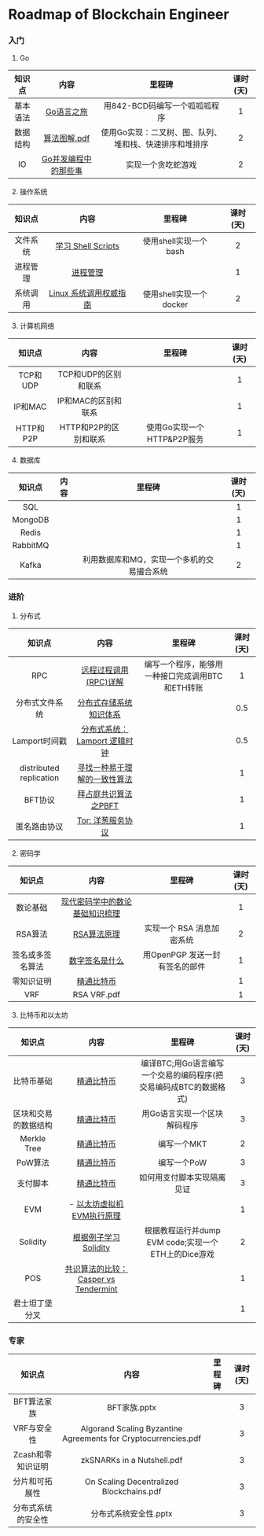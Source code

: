 # Roadmap of Blockchain Engineer
### 入门

1. Go

|  知识点  |                             内容                             |                         里程碑                         | 课时(天) |
| :------: | :----------------------------------------------------------: | :----------------------------------------------------: | :------: |
| 基本语法 |             [Go语言之旅](https://tour.go-zh.org)             |             用842-BCD码编写一个呱呱呱程序              |    1     |
| 数据结构 |  [算法图解.pdf](http://vdisk.weibo.com/s/BK8JElqHVH6KX)    | 使用Go实现：二叉树、图、队列、堆和栈、快速排序和堆排序 |    2     |
|    IO    | [Go并发编程中的那些事](https://github.com/xitu/gold-miner/blob/master/TODO/concurrent-programming.md) |                   实现一个贪吃蛇游戏                   |    2     |

2. 操作系统

|  知识点  |                             内容                             |         里程碑          | 课时(天) |
| :------: | :----------------------------------------------------------: | :---------------------: | :------: |
| 文件系统 | [学习 Shell Scripts](http://linux.vbird.org/linux_basic/0340bashshell-scripts.php) |  使用shell实现一个bash  |    2     |
| 进程管理 | [进程管理](http://wuchong.me/blog/2014/07/24/linux-process-manage/) |                         |    1     |
| 系统调用 | [Linux 系统调用权威指南](https://arthurchiao.github.io/blog/system-call-definitive-guide-zh/) | 使用shell实现一个docker |    2     |

3. 计算机网络

|  知识点   |         内容          |           里程碑           | 课时(天) |
| :-------: | :-------------------: | :------------------------: | :------: |
| TCP和UDP  | TCP和UDP的区别和联系  |                            |    1     |
|  IP和MAC  |  IP和MAC的区别和联系  |                            |    1     |
| HTTP和P2P | HTTP和P2P的区别和联系 | 使用Go实现一个HTTP&P2P服务 |    1     |

4. 数据库

|  知识点  | 内容 |                   里程碑                   | 课时(天) |
| :------: | :--: | :----------------------------------------: | :------: |
|   SQL    |      |                                            |    1     |
| MongoDB  |      |                                            |    1     |
|  Redis   |      |                                            |    1     |
| RabbitMQ |      |                                            |    1     |
|  Kafka   |      | 利用数据库和MQ，实现一个多机的交易撮合系统 |    2     |



### 进阶

1. 分布式

|         知识点          |                             内容                             |                      里程碑                      | 课时(天) |
| :---------------------: | :----------------------------------------------------------: | :----------------------------------------------: | :------: |
|           RPC           | [远程过程调用(RPC)详解](https://waylau.com/remote-procedure-calls/) | 编写一个程序，能够用一种接口完成调用BTC和ETH转账 |    1     |
|     分布式文件系统      | [分布式存储系统知识体系](http://wuchong.me/blog/2014/08/07/distributed-storage-system-knowledge/) |                                                  |   0.5    |
|      Lamport时间戳      | [分布式系统：Lamport 逻辑时钟](https://blog.xiaohansong.com/lamport-logic-clock.html) |                                                  |   0.5    |
| distributed replication | [寻找一种易于理解的一致性算法](https://github.com/maemual/raft-zh_cn) |                                                  |    1     |
|         BFT协议         | [拜占庭共识算法之PBFT](https://www.jianshu.com/p/fb5edf031afd) |                                                  |    1     |
|      匿名路由协议       | [Tor: 洋葱服务协议](https://www.skactor.tk/2018/04/11/tor-洋葱服务协议/) |                                                  |    1     |

2. 密码学

|      知识点      |                             内容                             |             里程碑             | 课时(天) |
| :--------------: | :----------------------------------------------------------: | :----------------------------: | :------: |
|     数论基础     | [现代密码学中的数论基础知识梳理](https://www.cnblogs.com/qcblog/p/8976017.html) |                                |    1     |
|     RSA算法      | [RSA算法原理](http://www.ruanyifeng.com/blog/2013/06/rsa_algorithm_part_one.html) |   实现一个 RSA 消息加密系统    |    2     |
| 签名或多签名算法 | [数字签名是什么](http://www.ruanyifeng.com/blog/2011/08/what_is_a_digital_signature.html) | 用OpenPGP 发送一封有签名的邮件 |    1     |
|    零知识证明    | [精通比特币](http://ibloodline.com/articles/2018/01/26/master-bitcoin.html) |                                |    1     |
|       VRF        |                         RSA VRF.pdf                          |                                |    1     |

3. 比特币和以太坊

|        知识点        |                             内容                             |                            里程碑                            | 课时(天) |
| :------------------: | :----------------------------------------------------------: | :----------------------------------------------------------: | :------: |
|      比特币基础      | [精通比特币](http://ibloodline.com/articles/2018/01/26/master-bitcoin.html) | 编译BTC;用Go语言编写一个交易的编码程序(把交易编码成BTC的数据格式) |    3     |
| 区块和交易的数据结构 | [精通比特币](http://ibloodline.com/articles/2018/01/26/master-bitcoin.html) |                 用Go语言实现一个区块解码程序                 |    3     |
|     Merkle Tree      | [精通比特币](http://ibloodline.com/articles/2018/01/26/master-bitcoin.html) |                         编写一个MKT                          |    2     |
|       PoW算法        | [精通比特币](http://ibloodline.com/articles/2018/01/26/master-bitcoin.html) |                         编写一个PoW                          |    3     |
|       支付脚本       | [精通比特币](http://ibloodline.com/articles/2018/01/26/master-bitcoin.html) |                  如何用支付脚本实现隔离见证                  |    3     |
|         EVM          | - [以太坊虚拟机EVM执行原理](http://www.jouypub.com/2018/e7837187669426cba873450586b4a368/) |                                                              |    1     |
|       Solidity       | [根据例子学习Solidity](https://solidity-cn.readthedocs.io/zh/develop/solidity-by-example.html) |     根据教程运行并dump EVM code;实现一个ETH上的Dice游戏      |    2     |
|         POS          | [共识算法的比较：Casper vs Tendermint](https://lilymoana.github.io/ConsensusCompare.html) |                                                              |    1     |
|    君士坦丁堡分叉    |                                                              |                                                              |    1     |

### 专家

|       知识点       |                             内容                             | 里程碑 | 课时(天) |
| :----------------: | :----------------------------------------------------------: | :----: | :------: |
|    BFT算法家族     |                         BFT家族.pptx                         |        |    3     |
|    VRF与安全性     | Algorand Scaling Byzantine Agreements for Cryptocurrencies.pdf |        |    3     |
| Zcash和零知识证明  |                  zkSNARKs in a Nutshell.pdf                  |        |    3     |
|   分片和可拓展性   |           On Scaling Decentralized Blockchains.pdf           |        |    3     |
| 分布式系统的安全性 |                    分布式系统安全性.pptx                     |        |    3     |